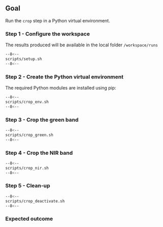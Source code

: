 ## Goal

Run the `crop` step in a Python virtual environment.

### Step 1 - Configure the workspace

The results produced will be available in the local folder `/workspace/runs`

```bash linenums="1" hl_lines="2-4" title="terminal"
--8<--
scripts/setup.sh
--8<--
```

### Step 2 - Create the Python virtual environment

The required Python modules are installed using pip:

```bash linenums="1" hl_lines="3" title="terminal"
--8<--
scripts/crop_env.sh
--8<--
```

### Step 3 - Crop the green band

```bash linenums="1" hl_lines="8-11" title="terminal"
--8<--
scripts/crop_green.sh
--8<--
```

### Step 4 - Crop the NIR band

```bash linenums="1" hl_lines="8-11" title="terminal"
--8<--
scripts/crop_nir.sh
--8<--
```

### Step 5 - Clean-up

```bash linenums="1" title="terminal"
--8<--
scripts/crop_deactivate.sh
--8<--
```

### Expected outcome

